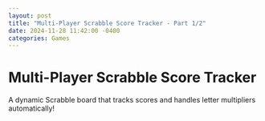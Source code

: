 ```yaml
---
layout: post
title: "Multi-Player Scrabble Score Tracker - Part 1/2"
date: 2024-11-28 11:42:00 -0400
categories: Games
---
```


# Multi-Player Scrabble Score Tracker

A dynamic Scrabble board that tracks scores and handles letter multipliers automatically!

<div id="scrabble-game-root"></div>

<script src="https://unpkg.com/react@18/umd/react.production.min.js"></script>
<script src="https://unpkg.com/react-dom@18/umd/react-dom.production.min.js"></script>
<script src="https://unpkg.com/@babel/standalone/babel.min.js"></script>

<style>
.game-container {
  display: flex;
  flex-direction: column;
  align-items: center;
  gap: 1rem;
  padding: 1rem;
  font-family: system-ui, -apple-system, sans-serif;
}

.game-board {
  display: grid;
  grid-template-columns: repeat(15, 1fr);
  gap: 1px;
  background-color: #E2E8F0;
  padding: 0.5rem;
  border-radius: 0.5rem;
  box-shadow: 0 4px 6px -1px rgba(0, 0, 0, 0.1);
}

.cell {
  width: 2.5rem;
  height: 2.5rem;
  display: flex;
  align-items: center;
  justify-content: center;
  font-size: 1rem;
  background-color: white;
  cursor: pointer;
  transition: all 0.2s;
  position: relative;
  border: 1px solid #E2E8F0;
}

.cell.TW { background-color: #FED7D7; }
.cell.DW { background-color: #FED7E2; }
.cell.TL { background-color: #BEE3F8; }
.cell.DL { background-color: #B2F5EA; }

.cell:hover:not(:disabled) {
  transform: scale(1.05);
}

.score-board {
  display: flex;
  flex-wrap: wrap;
  gap: 1rem;
  justify-content: center;
  margin: 1rem 0;
}

.score-card {
  padding: 0.75rem 1.5rem;
  border-radius: 0.5rem;
  background-color: white;
  box-shadow: 0 2px 4px rgba(0, 0, 0, 0.1);
  text-align: center;
  min-width: 100px;
}

.setup-container {
  max-width: 24rem;
  margin: 2rem auto;
  padding: 1rem;
}

.player-list {
  margin: 1rem 0;
  display: flex;
  flex-direction: column;
  gap: 0.5rem;
}

.player-item {
  padding: 0.5rem;
  background-color: #f3f4f6;
  border-radius: 0.25rem;
}

.button {
  padding: 0.5rem 1rem;
  border-radius: 0.25rem;
  border: none;
  cursor: pointer;
  font-weight: 500;
  transition: all 0.2s;
  margin: 0 0.25rem;
}

.button.primary {
  background-color: #3b82f6;
  color: white;
}

.button.danger {
  background-color: #ef4444;
  color: white;
}

.button:hover:not(:disabled) {
  transform: scale(1.05);
}

.button:disabled {
  opacity: 0.5;
  cursor: not-allowed;
}

.game-controls {
  display: flex;
  gap: 1rem;
  margin-bottom: 1rem;
}

select {
  padding: 0.5rem;
  border-radius: 0.25rem;
  border: 1px solid #e2e8f0;
}

input {
  padding: 0.5rem;
  border-radius: 0.25rem;
  border: 1px solid #e2e8f0;
}
</style>

<script type="text/babel">
// {% raw %}
const ScrabbleGame = () => {
  const BOARD_SIZE = 15;
  const [board, setBoard] = React.useState(() => {
    const saved = localStorage.getItem('scrabbleBoard');
    return saved ? JSON.parse(saved) : Array(BOARD_SIZE).fill().map(() => 
      Array(BOARD_SIZE).fill({ letter: '', player: '', isNew: false })
    );
  });
  
  const [players, setPlayers] = React.useState(() => {
    const saved = localStorage.getItem('scrabblePlayers');
    return saved ? JSON.parse(saved) : [];
  });
  
  const [scores, setScores] = React.useState(() => {
    const saved = localStorage.getItem('scrabbleScores');
    return saved ? JSON.parse(saved) : {};
  });
  
  const [selectedPlayer, setSelectedPlayer] = React.useState('');
  const [selectedPosition, setSelectedPosition] = React.useState(null);
  const [turnLetters, setTurnLetters] = React.useState([]);
  const [isSettingUp, setIsSettingUp] = React.useState(players.length === 0);
  const [newPlayerName, setNewPlayerName] = React.useState('');

  const letterScores = {
    a: 1, b: 3, c: 3, d: 2, e: 1, f: 4, g: 2, h: 4, i: 1, j: 8,
    k: 5, l: 1, m: 3, n: 1, o: 1, p: 3, q: 10, r: 1, s: 1, t: 1,
    u: 1, v: 4, w: 4, x: 8, y: 4, z: 10
  };

  const specialSquares = {
    DL: [[3,0], [11,0], [6,2], [8,2], [0,3], [7,3], [14,3], [2,6], [6,6], [8,6], [12,6], [3,7], [11,7], [2,8], [6,8], [8,8], [12,8], [0,11], [7,11], [14,11], [6,12], [8,12], [3,14], [11,14]],
    TL: [[5,1], [9,1], [1,5], [5,5], [9,5], [13,5], [1,9], [5,9], [9,9], [13,9], [5,13], [9,13]],
    DW: [[1,1], [13,1], [2,2], [12,2], [3,3], [11,3], [4,4], [10,4], [4,10], [10,10], [3,11], [11,11], [2,12], [12,12], [1,13], [13,13]],
    TW: [[0,0], [7,0], [14,0], [0,7], [14,7], [0,14], [7,14], [14,14]]
  };

  React.useEffect(() => {
    localStorage.setItem('scrabbleBoard', JSON.stringify(board));
    localStorage.setItem('scrabblePlayers', JSON.stringify(players));
    localStorage.setItem('scrabbleScores', JSON.stringify(scores));
  }, [board, players, scores]);

  const getSquareType = (row, col) => {
    if (specialSquares.TW.some(([r, c]) => r === row && c === col)) return 'TW';
    if (specialSquares.DW.some(([r, c]) => r === row && c === col)) return 'DW';
    if (specialSquares.TL.some(([r, c]) => r === row && c === col)) return 'TL';
    if (specialSquares.DL.some(([r, c]) => r === row && c === col)) return 'DL';
    return '';
  };

  const getSquareLabel = (type) => {
    switch(type) {
      case 'TW': return 'TW';
      case 'DW': return 'DW';
      case 'TL': return 'TL';
      case 'DL': return 'DL';
      default: return '';
    }
  };

  const handleCellClick = (row, col) => {
    setSelectedPosition({ row, col });
  };

  const handleKeyDown = (e) => {
    if (!selectedPosition) return;
    
    const { row, col } = selectedPosition;
    
    if (e.key === 'Backspace' || e.key === 'Delete') {
      if (board[row][col].isNew) {
        const newBoard = [...board];
        newBoard[row][col] = { letter: '', player: '', isNew: false };
        setBoard(newBoard);
        setTurnLetters(turnLetters.filter(l => !(l.row === row && l.col === col)));
      }
      return;
    }
    
    if (e.key.length === 1 && e.key.match(/[a-z]/i)) {
      const newBoard = [...board];
      newBoard[row][col] = { 
        letter: e.key.toLowerCase(), 
        player: selectedPlayer,
        isNew: true 
      };
      setBoard(newBoard);
      setTurnLetters([...turnLetters, { row, col, letter: e.key.toLowerCase() }]);

      if (selectedPosition.col < BOARD_SIZE - 1) {
        setSelectedPosition({ row, col: col + 1 });
      }
    }
  };

  const findWords = () => {
    let words = [];
    let visited = new Set();

    const getVisitedKey = (row, col) => `${row},${col}`;
    
    turnLetters.forEach(({ row, col }) => {
      // Check horizontal word
      let word = { positions: [] };
      let c = col;
      while (c >= 0 && board[row][c].letter) {
        word.positions.unshift({ row, col: c, letter: board[row][c].letter });
        c--;
      }
      c = col + 1;
      while (c < BOARD_SIZE && board[row][c].letter) {
        word.positions.push({ row, col: c, letter: board[row][c].letter });
        c++;
      }
      if (word.positions.length > 1) {
        const key = word.positions.map(p => getVisitedKey(p.row, p.col)).join('|');
        if (!visited.has(key)) {
          words.push(word);
          visited.add(key);
        }
      }

      // Check vertical word
      word = { positions: [] };
      let r = row;
      while (r >= 0 && board[r][col].letter) {
        word.positions.unshift({ row: r, col, letter: board[r][col].letter });
        r--;
      }
      r = row + 1;
      while (r < BOARD_SIZE && board[r][col].letter) {
        word.positions.push({ row: r, col, letter: board[r][col].letter });
        r++;
      }
      if (word.positions.length > 1) {
        const key = word.positions.map(p => getVisitedKey(p.row, p.col)).join('|');
        if (!visited.has(key)) {
          words.push(word);
          visited.add(key);
        }
      }
    });

    return words;
  };

  const calculateScore = () => {
    const usedMultipliers = new Set();
    let totalScore = 0;
    let words = findWords();
    
    words.forEach(word => {
      let wordScore = 0;
      let wordMultiplier = 1;
      
      word.positions.forEach(({ row, col, letter }) => {
        let letterScore = letterScores[letter.toLowerCase()] || 0;
        const squareType = getSquareType(row, col);
        const posKey = `${row},${col}`;
        
        if (board[row][col].isNew && !usedMultipliers.has(posKey)) {
          if (squareType === 'DL') letterScore *= 2;
          if (squareType === 'TL') letterScore *= 3;
          if (squareType === 'DW') wordMultiplier *= 2;
          if (squareType === 'TW') wordMultiplier *= 3;
          usedMultipliers.add(posKey);
        }
        
        wordScore += letterScore;
      });
      
      totalScore += wordScore * wordMultiplier;
    });

    return totalScore;
  };

  const handleAddPlayer = (e) => {
    e.preventDefault();
    if (newPlayerName.trim()) {
      const updatedPlayers = [...players, newPlayerName.trim()];
      setPlayers(updatedPlayers);
      setScores(prev => ({ ...prev, [newPlayerName.trim()]: 0 }));
      setNewPlayerName('');
      if (!selectedPlayer) setSelectedPlayer(newPlayerName.trim());
    }
  };

  const startGame = () => {
    if (players.length >= 2) {
      setIsSettingUp(false);
    }
  };

  const submitTurn = () => {
    const score = calculateScore();
    setScores(prev => ({
      ...prev,
      [selectedPlayer]: prev[selectedPlayer] + score
    }));

    const newBoard = board.map(row =>
      row.map(cell => ({ ...cell, isNew: false }))
    );
    setBoard(newBoard);
    setTurnLetters([]);
  };

  const resetGame = () => {
    if (window.confirm('Start a new game? This will clear the current board.')) {
      setBoard(Array(BOARD_SIZE).fill().map(() => 
        Array(BOARD_SIZE).fill({ letter: '', player: '', isNew: false })
      ));
      setPlayers([]);
      setScores({});
      setSelectedPlayer('');
      setTurnLetters([]);
      setIsSettingUp(true);
      localStorage.removeItem('scrabbleBoard');
      localStorage.removeItem('scrabblePlayers');
      localStorage.removeItem('scrabbleScores');
    }
  };

  if (isSettingUp) {
    return (
      <div className="setup-container">
        <h2 className="text-xl font-bold mb-4">New Scrabble Game</h2>
        <form onSubmit={handleAddPlayer} className="space-y-4">
          <div className="flex gap-2">
            <input
              type="text"
              value={newPlayerName}
              onChange={(e) => setNewPlayerName(e.target.value)}
              placeholder="Player name"
              className="flex-1 p-2 border rounded"
            />
            <button
              type="submit"
              disabled={!newPlayerName}
              className="button primary"
            >
              Add Player
            </button>
          </div>

          <div className="player-list">
            {players.map((player, i) => (
              <div key={i} className="player-item">{player}</div>
            ))}
          </div>

          <button
            type="button"
            onClick={startGame}
            disabled={players.length < 2}
            className="button primary w-full"
          >
            Start Game ({players.length < 2 ? `Need ${2 - players.length} more` : 'Ready!'})
          </button>
        </form>
      </div>
    );
  }

  return (
    <div className="game-container">
      <div className="game-controls">
        <select
          value={selectedPlayer}
          onChange={(e) => setSelectedPlayer(e.target.value)}
          className="p-2 border rounded"
        >
          {players.map((player, i) => (
            <option key={i} value={player}>{player}</option>
          ))}
        </select>
        <button
          onClick={submitTurn}
          disabled={turnLetters.length === 0}
          className="button primary"
        >
          Submit Turn
        </button>
        <button
          onClick={resetGame}
          className="button danger"
        >
          New Game
        </button>
      </div>

      <div className="score-board">
        {players.map((player, i) => (
          <div key={i} className="score-card">
            <div className="font-bold">{player}</div>
            <div className="text-2xl">{scores[player]}</div>
          </div>
        ))}
      </div>

      <div className="game-board" tabIndex={0} onKeyDown={handleKeyDown}>
        {board.map((row, rowIndex) => (
          row.map((cell, colIndex) => {
            const squareType = getSquareType(rowIndex, colIndex);
            const isSelected = selectedPosition?.row === rowIndex && selectedPosition?.col === colIndex;
            return (
              <div
                key={`${rowIndex}-${colIndex}`}
                className={`
                  cell ${squareType}
                  ${isSelected ? 'ring-2 ring-blue-500' : ''}
                  ${cell.isNew ? 'font-bold' : ''}
                `}
                onClick={() => handleCellClick(rowIndex, colIndex)}
              >
                {cell.letter ? (
                  <span className="text-lg">{cell.letter.toUpperCase()}</span>
                ) : (
                  <span className="text-xs text-gray-500">{getSquareLabel(squareType)}</span>
                )}
              </div>
            );
          })
        ))}
      </div>
    </div>
  );
};

ReactDOM.render(
  <ScrabbleGame />,
  document.getElementById('scrabble-game-root')
);
// {% endraw %}
</script>
